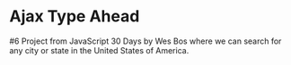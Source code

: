 # Ajax Type Ahead

#6 Project from JavaScript 30 Days by Wes Bos where we can search for any city or state in the United States of America.
